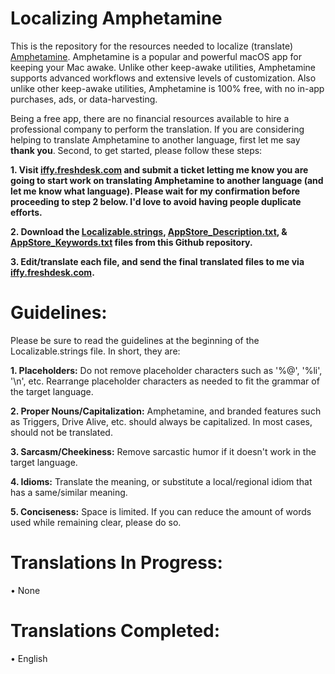 # Localizing Amphetamine
This is the repository for the resources needed to localize (translate) [Amphetamine](https://apps.apple.com/app/amphetamine/id937984704?mt=12). Amphetamine is a popular and powerful macOS app for keeping your Mac awake. Unlike other keep-awake utilities, Amphetamine supports advanced workflows and extensive levels of customization. Also unlike other keep-awake utilities, Amphetamine is 100% free, with no in-app purchases, ads, or data-harvesting.

Being a free app, there are no financial resources available to hire a professional company to perform the translation. If you are considering helping to translate Amphetamine to another language, first let me say <b>thank you</b>. Second, to get started, please follow these steps:

<b>1. Visit [iffy.freshdesk.com](https://iffy.freshdesk.com/support/tickets/new) and submit a ticket letting me know you are going to start work on translating Amphetamine to another language (and let me know what language). Please wait for my confirmation before proceeding to step 2 below. I'd love to avoid having people duplicate efforts.</b>

<b>2. Download the [Localizable.strings](https://github.com/x74353/Amphetamine_Localization/raw/master/Localizable.strings), [AppStore_Description.txt](https://github.com/x74353/Amphetamine_Localization/raw/master/AppStore_Description.txt), & [AppStore_Keywords.txt](https://github.com/x74353/Amphetamine_Localization/raw/master/AppStore_Keywords.txt) files from this Github repository.</b>

<b>3. Edit/translate each file, and send the final translated files to me via [iffy.freshdesk.com](https://iffy.freshdesk.com/support/tickets/new).</b>

# Guidelines:
Please be sure to read the guidelines at the beginning of the Localizable.strings file. In short, they are:

<b>1. Placeholders:</b> Do not remove placeholder characters such as '%@', '%li', '\n', etc. Rearrange placeholder characters as needed to fit the grammar of the target language.

<b>2. Proper Nouns/Capitalization:</b> Amphetamine, and branded features such as Triggers, Drive Alive, etc. should always be capitalized. In most cases, should not be translated.

<b>3. Sarcasm/Cheekiness:</b> Remove sarcastic humor if it doesn't work in the target language.

<b>4. Idioms:</b> Translate the meaning, or substitute a local/regional idiom that has a same/similar meaning.

<b>5. Conciseness:</b> Space is limited. If you can reduce the amount of words used while remaining clear, please do so.

# Translations In Progress:
• None

# Translations Completed:
• English
